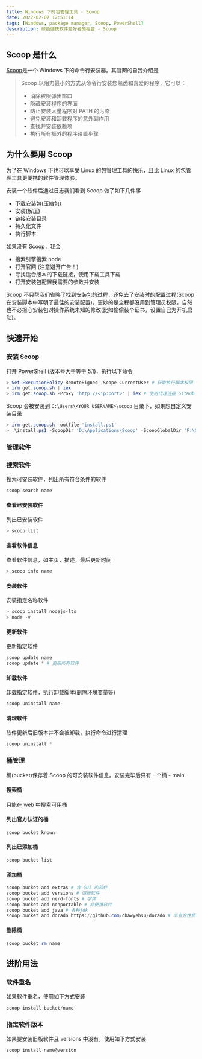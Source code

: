 ```yaml
---
title: Windows 下的包管理工具 - Scoop
date: 2022-02-07 12:51:14
tags: [Windows, package manager, Scoop, PowerShell]
description: 绿色便携软件爱好者的福音 - Scoop
---
```


## Scoop 是什么

[Scoop](https://scoop.sh/)是一个 Windows 下的命令行安装器。其官网的自我介绍是

> Scoop 以阻力最小的方式从命令行安装您熟悉和喜爱的程序，它可以：
>
> - 消除权限弹出窗口
> - 隐藏安装程序的界面
> - 防止安装大量程序对 PATH 的污染
> - 避免安装和卸载程序的意外副作用
> - 查找并安装依赖项
> - 执行所有额外的程序设置步骤

## 为什么要用 Scoop

为了在 Windows 下也可以享受 Linux 的包管理工具的快乐，且比 Linux 的包管理工具更便携的软件管理体验。

安装一个软件后通过日志我们看到 Scoop 做了如下几件事

- 下载安装包(压缩包)
- 安装(解压)
- 链接安装目录
- 持久化文件
- 执行脚本

如果没有 Scoop，我会

- 搜索引擎搜索 node
- 打开官网 (注意避开广告！)
- 寻找适合版本的下载链接，使用下载工具下载
- 打开安装包配置我需要的参数并安装

Scoop 不只帮我们省略了找到安装包的过程，还免去了安装时的配置过程(Scoop 在安装脚本中写明了最佳的安装配置)，更妙的是全程都没用到管理员权限，自然也不必担心安装包对操作系统未知的修改(比如偷偷装个证书，设置自己为开机启动)。

## 快速开始

### 安装 Scoop

打开 PowerShell (版本号大于等于 5.1)，执行以下命令

```powershell
> Set-ExecutionPolicy RemoteSigned -Scope CurrentUser # 获取执行脚本权限
> irm get.scoop.sh | iex
> irm get.scoop.sh -Proxy 'http://<ip:port>' | iex # 使用代理连接 GitHub
```

Scoop 会被安装到 `C:\Users\<YOUR USERNAME>\scoop` 目录下，如果想自定义安装目录

```powershell
> irm get.scoop.sh -outfile 'install.ps1'
> .\install.ps1 -ScoopDir 'D:\Applications\Scoop' -ScoopGlobalDir 'F:\GlobalScoopApps'
```

### 管理软件

### 搜索软件

搜索可安装软件，列出所有符合条件的软件

```powershell
scoop search name
```

#### 查看已安装软件

列出已安装软件

```powershell
> scoop list
```

#### 查看软件信息

查看软件信息，如主页，描述，最后更新时间

```powershell
> scoop info name
```

#### 安装软件

安装指定名称软件

```powershell
> scoop install nodejs-lts
> node -v
```

#### 更新软件

更新指定软件

```powershell
scoop update name
scoop update * # 更新所有软件
```

#### 卸载软件

卸载指定软件，执行卸载脚本(删除环境变量等)

```powershell
scoop uninstall name
```

#### 清理软件

软件更新后旧版本并不会被卸载，执行命令进行清理

```powershell
scoop uninstall *
```

### 桶管理

桶(bucket)保存着 Scoop 的可安装软件信息。安装完毕后只有一个桶 - main

#### 搜索桶

只能在 web 中搜索[可用桶](https://scoop.sh/#/buckets)

#### 列出官方认证的桶

```powershell
scoop bucket known
```

#### 列出已添加桶

```powershell
scoop bucket list
```

#### 添加桶

```powershell
scoop bucket add extras # 含 GUI 的软件
scoop bucket add versions # 旧版软件
scoop bucket add nerd-fonts # 字体
scoop bucket add nonportable # 非便携软件
scoop bucket add java # 各种jdk
scoop bucket add dorado https://github.com/chawyehsu/dorado # 半官方性质的桶
```

#### 删除桶

```powershell
scoop bucket rm name
```

## 进阶用法

### 软件重名

如果软件重名，使用如下方式安装

```powershell
scoop install bucket/name
```

### 指定软件版本

如果要安装旧版软件且 versions 中没有，使用如下方式安装

```powershell
scoop install name@version
```
